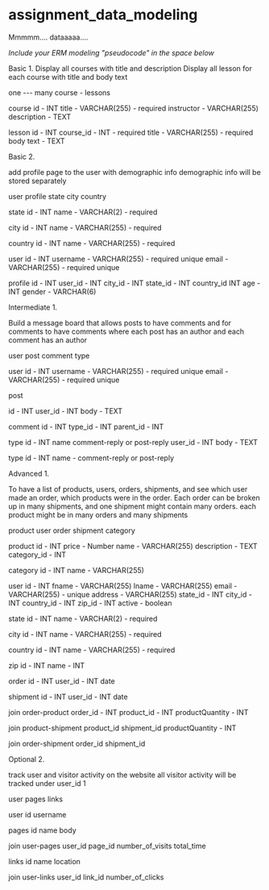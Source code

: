 # assignment_data_modeling
Mmmmm.... dataaaaa....

*Include your ERM modeling "pseudocode" in the space below*

Basic 1.
Display all courses with title and description
Display all lesson for each course with title and body text

one  ---  many
course - lessons

course
  id - INT
  title - VARCHAR(255) - required
  instructor - VARCHAR(255)
  description - TEXT

lesson
  id - INT
  course_id - INT - required
  title - VARCHAR(255) - required
  body text - TEXT

Basic 2.

add profile page to the user with demographic info
demographic info will be stored separately

user
profile
state
city
country

state
  id - INT
  name - VARCHAR(2) - required

city
  id - INT
  name - VARCHAR(255) - required

country
  id - INT
  name - VARCHAR(255) - required

user
  id - INT
  username - VARCHAR(255) - required unique
  email - VARCHAR(255) - required unique

profile
  id - INT
  user_id - INT
  city_id - INT
  state_id - INT
  country_id INT
  age - INT
  gender - VARCHAR(6)


Intermediate 1.

Build a message board that allows posts to have comments
and for comments to have comments
where each post has an author and each comment has an author

user
post
comment
type

user
  id - INT
  username - VARCHAR(255) - required unique
  email - VARCHAR(255) - required unique

post

  id - INT
  user_id - INT
  body - TEXT

comment
  id - INT
  type_id - INT
  parent_id - INT


type
  id - INT
  name comment-reply or post-reply
  user_id - INT
  body - TEXT

type
  id - INT
  name - comment-reply or post-reply

Advanced 1.

To have a list of products, users, orders, shipments, and see which user made an order, which products were in the order. Each order can be broken up in many shipments, and one shipment might contain many orders. each product might be in many orders and many shipments

product
user
order
shipment
category

product
  id - INT
  price - Number
  name - VARCHAR(255)
  description - TEXT
  category_id - INT

category
  id - INT
  name - VARCHAR(255)

user
  id - INT
  fname - VARCHAR(255)
  lname - VARCHAR(255)
  email - VARCHAR(255) - unique
  address - VARCHAR(255)
  state_id - INT
  city_id - INT
  country_id - INT
  zip_id - INT
  active - boolean

state
  id - INT
  name - VARCHAR(2) - required

city
  id - INT
  name - VARCHAR(255) - required

country
  id - INT
  name - VARCHAR(255) - required

zip
  id - INT
  name - INT

order
  id - INT
  user_id - INT
  date

shipment
  id - INT
  user_id - INT
  date

join order-product
  order_id - INT
  product_id - INT
  productQuantity - INT

join product-shipment
  product_id
  shipment_id
  productQuantity - INT

join order-shipment
  order_id
  shipment_id


Optional 2.

track user and visitor activity on the website
all visitor activity will be tracked under user_id 1

user
pages
links

user
  id
  username


pages
  id
  name
  body

join user-pages
  user_id
  page_id
  number_of_visits
  total_time

links
  id
  name
  location

join user-links
  user_id
  link_id
  number_of_clicks
